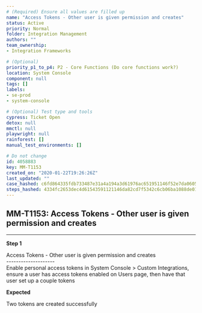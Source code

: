 ```yaml
---
# (Required) Ensure all values are filled up
name: "Access Tokens - Other user is given permission and creates"
status: Active
priority: Normal
folder: Integration Management
authors: ""
team_ownership: 
- Integration Frameworks

# (Optional)
priority_p1_to_p4: P2 - Core Functions (Do core functions work?)
location: System Console
component: null
tags: []
labels: 
- se-prod
- system-console

# (Optional) Test type and tools
cypress: Ticket Open
detox: null
mmctl: null
playwright: null
rainforest: []
manual_test_environments: []

# Do not change
id: 4058883
key: MM-T1153
created_on: "2020-01-22T19:26:26Z"
last_updated: ""
case_hashed: c6fd864335fdb733487e31a4a194a3d61976ac651951146f52e7da06056a7b2371c0db234125a12190b5f88d39fd521a
steps_hashed: 4334fc2653dec4d61543591121146da82cd7f5342c6cb06ba1088de01b9f648e58f0a08dddac9a8d203b59ee3e46c10a
---
```


<!-- (Auto-generated) Based on frontmatter's "key" and "name" -->

## MM-T1153: Access Tokens - Other user is given permission and creates

---

**Step 1**

Access Tokens - Other user is given permission and creates\
\--------------------\
Enable personal access tokens in System Console > Custom Integrations, ensure a user has access tokens enabled on Users page, then have that user set up a couple tokens

**Expected**

Two tokens are created successfully
